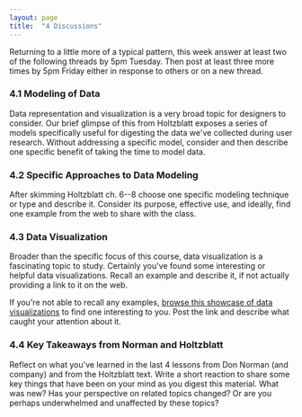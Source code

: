 ```yaml
---
layout: page
title:  "4 Discussions"
---
```

Returning to a little more of a typical pattern, this week answer at least two of the following threads by 5pm Tuesday. Then post at least three more times by 5pm Friday either in response to others or on a new thread.

### 4.1 Modeling of Data

Data representation and visualization is a very broad topic for designers to consider. Our brief glimpse of this from Holtzblatt exposes a series of models specifically useful for digesting the data we've collected during user research. Without addressing a specific model, consider and then describe one specific benefit of taking the time to model data.

### 4.2 Specific Approaches to Data Modeling

After skimming Holtzblatt ch. 6--8 choose one specific modeling technique or type and describe it. Consider its purpose, effective use, and ideally, find one example from the web to share with the class.

### 4.3 Data Visualization

Broader than the specific focus of this course, data visualization is a fascinating topic to study. Certainly you've found some interesting or helpful data visualizations. Recall an example and describe it, if not actually providing a link to it on the web.

If you're not able to recall any examples, [browse this showcase of data visualizations](http://www.informationisbeautiful.net/) to find one interesting to you. Post the link and describe what caught your attention about it.

### 4.4 Key Takeaways from Norman and Holtzblatt

Reflect on what you've learned in the last 4 lessons from Don Norman (and company) and from the Holtzblatt text. Write a short reaction to share some key things that have been on your mind as you digest this material. What was new? Has your perspective on related topics changed? Or are you perhaps underwhelmed and unaffected by these topics?
